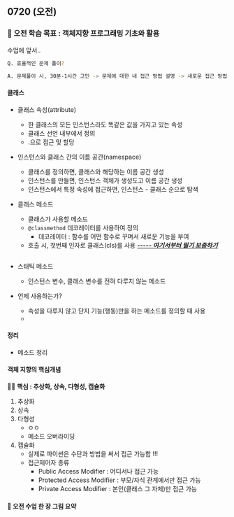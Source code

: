 ## 0720 (오전)

### 🎯 오전 학습 목표 : 객체지향 프로그래밍 기초와 활용



수업에 앞서..

```bash
Q. 효율적인 문제 풀이?

A. 문제풀이 시, 30분-1시간 고민 -> 문제에 대한 내 접근 방법 설명 -> 새로운 접근 방법 확인 후 재접근
```



#### 클래스

- 클래스 속성(attribute)

  - 한 클래스의 모든 인스턴스라도 똑같은 값을 가지고 있는 속성
  - 클래스 선언 내부에서 정의
  - <classname>.<name>으로 접근 및 할당

- 인스턴스와 클래스 간의 이름 공간(namespace)

  - 클래스를 정의하면, 클래스와 해당하는 이름 공간 생성
  - 인스턴스를 만들면, 인스턴스 객체가 생성도고 이름 공간 생성
  - 인스턴스에서 특정 속성에 접근하면, 인스턴스 - 클래스 순으로 탐색

- 클래스 메소드

  - 클래스가 사용할 메소드 
  - `@classmethod` 데코레이터를 사용하여 정의
    - 데코레이터 : 함수를 어떤 함수로 꾸며서 새로운 기능을 부여
  - 호출 시, 첫번째 인자로 클래스(cls)를 사용 ***<u>----- 여기서부터 필기 보충하기</u>***

  ```python
  ```

- 스태틱 메소드

  - 인스턴스 변수, 클래스 변수를 전혀 다루지 않는 메소드

- 언제 사용하는가?

  - 속성을 다루지 않고 단지 기능(행동)만을 하는 메소드를 정의할 때 사용
  - 



#### 정리

- 메소드 정리



#### 객체 지향의 핵심개념

✍🏻 **핵심 : 추상화, 상속, 다형성, 캡슐화**

1. 추상화
2. 상속
3. 다형성
   - ㅇㅇ
   - 메소드 오버라이딩
4. 캡슐화
   - 실제로 파이썬은 수단과 방법을 써서 접근 가능함 !!!
   - 접근제어자 종류
     - Public Access Modifier : 어디서나 접근 가능
     - Protected Access Modifier : 부모/자식 관계에서만 접근 가능
     - Private Access Modifier : 본인(클래스 그 자체)만 접근 가능



#### 📌 오전 수업 한 장 그림 요약
